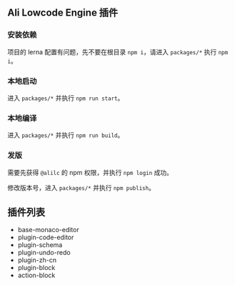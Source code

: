 ## Ali Lowcode Engine 插件

### 安装依赖

项目的 lerna 配置有问题，先不要在根目录 `npm i`，请进入 `packages/*` 执行 `npm i`。

### 本地启动

进入 `packages/*` 并执行 `npm run start`。

### 本地编译

进入 `packages/*` 并执行 `npm run build`。

### 发版

需要先获得 `@alilc` 的 npm 权限，并执行 `npm login` 成功。

修改版本号，进入 `packages/*` 并执行 `npm publish`。

## 插件列表

- base-monaco-editor
- plugin-code-editor
- plugin-schema
- plugin-undo-redo
- plugin-zh-cn
- plugin-block
- action-block

